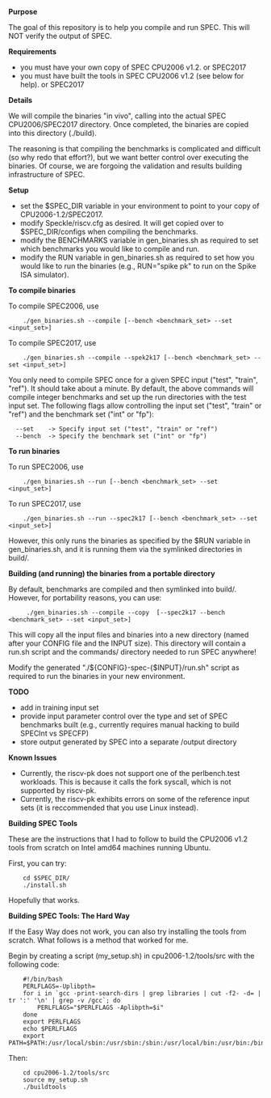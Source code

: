**Purpose**

   The goal of this repository is to help you compile and run SPEC. This will
   NOT verify the output of SPEC.

**Requirements**

   - you must have your own copy of SPEC CPU2006 v1.2.  or SPEC2017
   - you must have built the tools in SPEC CPU2006 v1.2 (see below for help). or SPEC2017 


**Details**

   We will compile the binaries "in vivo", calling into the actual SPEC CPU2006/SPEC2017
   directory. Once completed, the binaries are copied into this directory (./build). 
   
   The reasoning is that compiling the benchmarks is complicated and difficult (so
   why redo that effort?), but we want better control over executing the binaries.  Of
   course, we are forgoing the validation and results building infrastructure of
   SPEC. 


**Setup**

   - set the $SPEC_DIR variable in your environment to point to your copy of CPU2006-1.2/SPEC2017.
   - modify Speckle/riscv.cfg as desired. It will get copied over to
     $SPEC_DIR/configs when compiling the benchmarks. 
   - modify the BENCHMARKS variable in gen_binaries.sh as required to set which
     benchmarks you would like to compile and run.
   - modify the RUN variable in gen_binaries.sh as required to set how you
     would like to run the binaries (e.g., RUN="spike pk" to run on the Spike
     ISA simulator).


**To compile binaries**

   To compile SPEC2006, use

        ./gen_binaries.sh --compile [--bench <benchmark_set> --set <input_set>]

   To compile SPEC2017, use

        ./gen_binaries.sh --compile --spek2k17 [--bench <benchmark_set> --set <input_set>]

   You only need to compile SPEC once for a given SPEC input ("test", "train",
   "ref"). It should take about a minute. By default, the above commands will compile
   integer benchmarks and set up the run directories with the test input set. 
   The following flags allow controlling the input set ("test", "train" or "ref") and 
   the benchmark set ("int" or "fp"):
   
      --set    -> Specify input set ("test", "train" or "ref")
      --bench  -> Specify the benchmark set ("int" or "fp")


**To run binaries**

   To run SPEC2006, use

        ./gen_binaries.sh --run [--bench <benchmark_set> --set <input_set>]
        
   To run SPEC2017, use

        ./gen_binaries.sh --run --spec2k17 [--bench <benchmark_set> --set <input_set>]
        
   However, this only runs the binaries as specified by the $RUN variable in 
   gen_binaries.sh, and it is running them via the symlinked directories in build/.

**Building (and running) the binaries from a portable directory**

   By default, benchmarks are compiled and then symlinked into build/. However,
   for portability reasons, you can use: 
   
         ./gen_binaries.sh --compile --copy  [--spec2k17 --bench <benchmark_set> --set <input_set>]
   
   This will copy all the input files and binaries into a new directory (named after 
   your CONFIG file and the INPUT size). This directory will contain a run.sh script 
   and the commands/ directory needed to run SPEC anywhere!
   
   Modify the generated "./${CONFIG}-spec-{$INPUT}/run.sh" script as required to 
   run the binaries in your new environment.  


**TODO**
   
   - add in training input set
   - provide input parameter control over the type and set of SPEC benchmarks built
      (e.g., currently requires manual hacking to build SPECInt vs SPECFP)
   - store output generated by SPEC into a separate /output directory


**Known Issues**

   - Currently, the riscv-pk does not support one of the perlbench.test workloads.
       This is because it calls the fork syscall, which is not supported by riscv-pk.
   - Currently, the riscv-pk exhibits errors on some of the reference input sets 
       (it is reccommended that you use Linux instead).


**Building SPEC Tools**

   These are the instructions that I had to follow to build the CPU2006 v1.2
   tools from scratch on Intel amd64 machines running Ubuntu.

   First, you can try:

        cd $SPEC_DIR/
        ./install.sh

   Hopefully that works. 
   
**Building SPEC Tools: The Hard Way**

   If the Easy Way does not work, you can also try installing the tools from
   scratch.  What follows is a method that worked for me.
   
   Begin by creating a script (my_setup.sh) in cpu2006-1.2/tools/src with the
   following code:

        #!/bin/bash
        PERLFLAGS=-Uplibpth=
        for i in `gcc -print-search-dirs | grep libraries | cut -f2- -d= | tr ':' '\n' | grep -v /gcc`; do
            PERLFLAGS="$PERLFLAGS -Aplibpth=$i"
        done
        export PERLFLAGS
        echo $PERLFLAGS
        export PATH=$PATH:/usr/local/sbin:/usr/sbin:/sbin:/usr/local/bin:/usr/bin:/bin

   Then:

        cd cpu2006-1.2/tools/src
        source my_setup.sh
        ./buildtools


